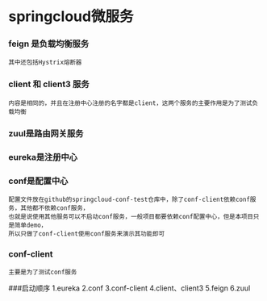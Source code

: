 # springcloud微服务

### feign 是负载均衡服务
    其中还包括Hystrix熔断器
### client 和 client3 服务
    内容是相同的，并且在注册中心注册的名字都是client，这两个服务的主要作用是为了测试负载均衡
### zuul是路由网关服务
### eureka是注册中心
### conf是配置中心
    配置文件放在github的springcloud-conf-test仓库中，除了conf-client依赖conf服务，其他都不依赖conf服务，
    也就是说使用其他服务可以不启动conf服务，一般项目都要依赖conf配置中心，但是本项目只是简单demo，
    所以只做了conf-client使用conf服务来演示其功能即可
### conf-client
    主要是为了测试conf服务
###启动顺序
    1.eureka
    2.conf
    3.conf-client
    4.client、client3
    5.feign
    6.zuul
    
